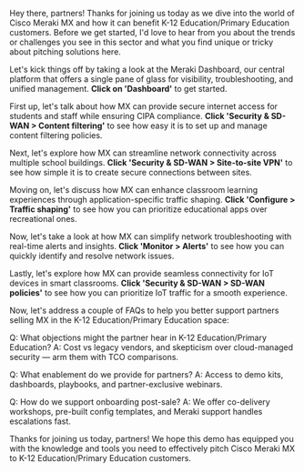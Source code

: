 Hey there, partners! Thanks for joining us today as we dive into the world of Cisco Meraki MX and how it can benefit K-12 Education/Primary Education customers. Before we get started, I'd love to hear from you about the trends or challenges you see in this sector and what you find unique or tricky about pitching solutions here.

Let's kick things off by taking a look at the Meraki Dashboard, our central platform that offers a single pane of glass for visibility, troubleshooting, and unified management. **Click on 'Dashboard'** to get started.

First up, let's talk about how MX can provide secure internet access for students and staff while ensuring CIPA compliance. **Click 'Security & SD-WAN > Content filtering'** to see how easy it is to set up and manage content filtering policies.

Next, let's explore how MX can streamline network connectivity across multiple school buildings. **Click 'Security & SD-WAN > Site-to-site VPN'** to see how simple it is to create secure connections between sites.

Moving on, let's discuss how MX can enhance classroom learning experiences through application-specific traffic shaping. **Click 'Configure > Traffic shaping'** to see how you can prioritize educational apps over recreational ones.

Now, let's take a look at how MX can simplify network troubleshooting with real-time alerts and insights. **Click 'Monitor > Alerts'** to see how you can quickly identify and resolve network issues.

Lastly, let's explore how MX can provide seamless connectivity for IoT devices in smart classrooms. **Click 'Security & SD-WAN > SD-WAN policies'** to see how you can prioritize IoT traffic for a smooth experience.

Now, let's address a couple of FAQs to help you better support partners selling MX in the K-12 Education/Primary Education space:

Q: What objections might the partner hear in K-12 Education/Primary Education?
A: Cost vs legacy vendors, and skepticism over cloud-managed security — arm them with TCO comparisons.

Q: What enablement do we provide for partners?
A: Access to demo kits, dashboards, playbooks, and partner-exclusive webinars.

Q: How do we support onboarding post-sale?
A: We offer co-delivery workshops, pre-built config templates, and Meraki support handles escalations fast.

Thanks for joining us today, partners! We hope this demo has equipped you with the knowledge and tools you need to effectively pitch Cisco Meraki MX to K-12 Education/Primary Education customers.